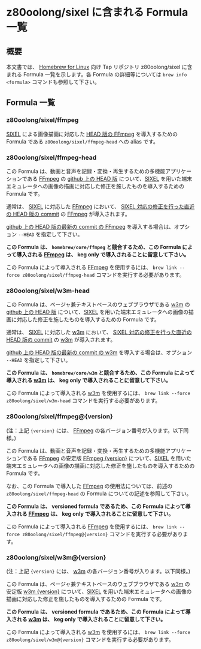 # z80oolong/sixel に含まれる Formula 一覧

## 概要

本文書では、 [Homebrew for Linux][BREW] 向け Tap リポジトリ z80oolong/sixel に含まれる Formula 一覧を示します。各 Formula の詳細等については ```brew info <formula>``` コマンドも参照して下さい。

## Formula 一覧

### z80oolong/sixel/ffmpeg

[SIXEL][SIXL] による画像描画に対応した [HEAD 版の FFmpeg][FMPG] を導入するための Formula である ```z80oolong/sixel/ffmpeg-head``` への alias です。

### z80oolong/sixel/ffmpeg-head

この Formula は、動画と音声を記録・変換・再生するための多機能アプリケーションである [FFmpeg][FMPG] の [github 上の HEAD 版][MPGG] について、[SIXEL][SIXL] を用いた端末エミュレータへの画像の描画に対応した修正を施したものを導入するための Formula です。

通常は、 [SIXEL][SIXL] に対応した [FFmpeg][FMPG] において、 [SIXEL 対応の修正を行った直近の HEAD 版の commit][MPGG] の [FFmpeg][FMPG] が導入されます。

[github 上の HEAD 版の最新の commit の FFmpeg][MPGG] を導入する場合は、オプション ```--HEAD``` を指定して下さい。

**この Formula は、 ```homebrew/core/ffmpeg``` と競合するため、この Formula によって導入される [FFmpeg][FMPG] は、 keg only で導入されることに留意して下さい。**

この Formula によって導入される [FFmpeg][FMPG] を使用するには、 ```brew link --force z80oolong/sixel/ffmpeg-head``` コマンドを実行する必要があります。

### z80oolong/sixel/w3m-head

この Formula は、ページャ兼テキストベースのウェブブラウザである [w3m][W3MB] の [github 上の HEAD 版][W3MG] について、[SIXEL][SIXL] を用いた端末エミュレータへの画像の描画に対応した修正を施したものを導入するための Formula です。

通常は、 [SIXEL][SIXL] に対応した [w3m][W3MB] において、 [SIXEL 対応の修正を行った直近の HEAD 版の commit][W3MG] の [w3m][W3MB] が導入されます。

[github 上の HEAD 版の最新の commit の w3m][W3MB] を導入する場合は、オプション ```--HEAD``` を指定して下さい。

**この Formula は、 ```homebrew/core/w3m``` と競合するため、この Formula によって導入される [w3m][W3MB] は、 keg only で導入されることに留意して下さい。**

この Formula によって導入される [w3m][W3MB] を使用するには、 ```brew link --force z80oolong/sixel/w3m-head``` コマンドを実行する必要があります。

### z80oolong/sixel/ffmpeg@{version}

(注：上記 ```{version}``` には、 [FFmpeg][FMPG] の各バージョン番号が入ります。以下同様。)

この Formula は、動画と音声を記録・変換・再生するための多機能アプリケーションである [FFmpeg][FMPG] の安定版 [FFmpeg {version}][FMPG] について、[SIXEL][SIXL] を用いた端末エミュレータへの画像の描画に対応した修正を施したものを導入するための Formula です。

なお、この Formula で導入した [FFmpeg][FMPG] の使用法については、前述の ```z80oolong/sixel/ffmpeg-head``` の Formula についての記述を参照して下さい。

**この Formula は、 versioned formula であるため、この Formula によって導入される [FFmpeg][FMPG] は、 keg only で導入されることに留意して下さい。**

この Formula によって導入される [FFmpeg][FMPG] を使用するには、 ```brew link --force z80oolong/sixel/ffmpeg@{version}``` コマンドを実行する必要があります。

### z80oolong/sixel/w3m@{version}

(注：上記 ```{version}``` には、 [w3m][W3MB] の各バージョン番号が入ります。以下同様。)

この Formula は、ページャ兼テキストベースのウェブブラウザである [w3m][W3MB] の安定版 [w3m {version}][W3MB] について、[SIXEL][SIXL] を用いた端末エミュレータへの画像の描画に対応した修正を施したものを導入するための Formula です。

**この Formula は、 versioned formula であるため、この Formula によって導入される [w3m][W3MB] は、 keg only で導入されることに留意して下さい。**

この Formula によって導入される [w3m][W3MB] を使用するには、 ```brew link --force z80oolong/sixel/w3m@{version}``` コマンドを実行する必要があります。

<!-- 外部リンク一覧 -->

[BREW]:https://linuxbrew.sh/
[SIXL]:https://saitoha.github.io/libsixel/
[FMPG]:https://www.ffmpeg.org/
[MPGG]:https://github.com/FFmpeg/FFmpeg
[W3MB]:https://w3m.sourceforge.net/
[W3MG]:https://github.com/tats/w3m
